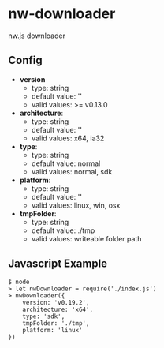 # nw-downloader

nw.js downloader

## Config 
+ **version**
	+ type: string
	+ default value: ''
	+ valid values: >= v0.13.0
+ **architecture**:
	+ type: string
	+ default value: ''
	+ valid values: x64, ia32
+ **type**:
	+ type: string
	+ default value: normal
	+ valid values: normal, sdk
+ **platform**:
	+ type: string
	+ default value: ''
	+ valid values: linux, win, osx
+ **tmpFolder**:
	+ type: string
	+ default value: ./tmp
	+ valid values: writeable folder path

## Javascript Example
```
$ node
> let nwDownloader = require('./index.js')
> nwDownloader({ 
	version: 'v0.19.2', 
	architecture: 'x64', 
	type: 'sdk', 
	tmpFolder: './tmp', 
	platform: 'linux' 
})

```